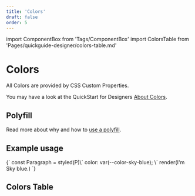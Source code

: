 ```yaml
---
title: 'Colors'
draft: false
order: 5
---
```


import ComponentBox from 'Tags/ComponentBox'
import ColorsTable from 'Pages/quickguide-designer/colors-table.md'

# Colors

All Colors are provided by CSS Custom Properties.

You may have a look at the QuickStart for Designers [About Colors](/quickguide-designer/colors).

## Polyfill

Read more about why and how to [use a polyfill](/uilib/usage/customisation/styling/polyfill).

## Example usage

<ComponentBox hideCode useRender>
{`
const Paragraph = styled(P)\`
  color: var(--color-sky-blue);
\`
render(<Paragraph>I'm Sky blue.</Paragraph>)
`}
</ComponentBox>

## Colors Table

<ColorsTable />
